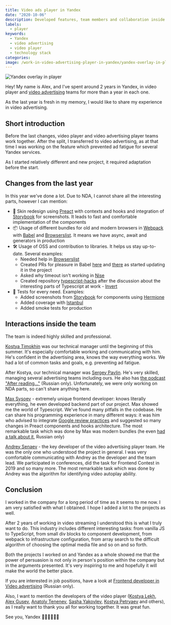 ```yaml
---
title: Video ads player in Yandex
date: "2020-10-06"
description: Developed features, team members and collaboration inside the team
labels:
  - player
keywords:
  - Yandex
  - video advertising
  - video player
  - technology stack
categories:
image: /work-in-video-advertising-player-in-yandex/yandex-overlay-in-player.png
---
```


![Yandex overlay in player](/work-in-video-advertising-player-in-yandex/yandex-overlay-in-player.png)

Hey! My name is Alex, and I've spent around 2 years in Yandex, in video player and [video advertising](https://yandex.com/adv/products/video) teams for more than a year in each one.

As the last year is fresh in my memory, I would like to share my experience in video advertising.

## Short introduction

Before the last changes, video player and video advertising player teams work together. After the split, I transferred to video advertising, as at that time I was working on the feature which prevented ad fatigue for several Yandex services.

As I started relatively different and new project, it required adaptation before the start.

## Changes from the last year

In this year we've done a lot. Due to NDA, I cannot share all the interesting parts, however I can mention:

- 💅 Skin redesign using [Preact](https://preactjs.com/) with contexts and hooks and integration of [Storybook](https://storybook.js.org/) for screenshots. It leads to fast and comfortable implementation of the components
- 📦 Usage of different bundles for old and modern browsers in [Webpack](https://webpack.js.org/) with [Babel](https://babeljs.io/) and [Browserslist](https://github.com/browserslist/browserslist). It means we have async, await and generators in production
- 🛠 Usage of OSS and contribution to libraries. It helps us stay up-to-date. Several examples:
  - Needed help in [Browserslist](https://github.com/browserslist/browserslist/issues/489)
  - Created PRs for pleasure in Babel [here](https://github.com/babel/babel/pull/11448) and [there](https://github.com/babel/babel/pull/11468) as started updating it in the project
  - Asked why timeout isn't working in [Nise](https://github.com/sinonjs/nise/issues/160)
  - Created repository [typescript-hacks](https://github.com/Beraliv/typescript-hacks) after the discussion about the interesting parts of Typescript at work - [Invert](https://github.com/Beraliv/typescript-hacks/blob/master/Invert/index.ts)
- 🧪 Tests for every need. Examples:
  - Added screenshots from [Storybook](https://storybook.js.org/) for components using [Hermione](https://github.com/gemini-testing/hermione)
  - Added coverage with [Istanbul](https://istanbul.js.org/)
  - Added smoke tests for production

## Interactions inside the team

The team is indeed highly skilled and professional.

[Kostya Timokhin](https://www.linkedin.com/in/ktimokhin/) was our technical manager until the beginning of this summer. It's especially comfortable working and communicating with him. He's confident in the advertising area, knows the way everything works. We had a lot of common tasks and goals, e.g. preventing ad fatigue.

After Kostya, our technical manager was [Sergey Pavlin](https://www.linkedin.com/in/sergio-pavlin-7725796b/). He's very skilled, managing several advertising teams including ours. He also has [the podcast "After reading..."](https://open.spotify.com/show/0S8k2lWG8rZGLCMPDqEyKN?si=QyusYYu9S1yQ7YemzqGUyw&nd=1) (Russian only). Unfortunately, we were only working on NDA parts, so can't share anything here.

[Max Sysoev](https://www.linkedin.com/in/colch/) - extremely unique frontend developer: knows literally everything, he even developed backend part of our project. Max showed me the world of Typescript. We've found many pitfalls in the codebase. He can share his programming experience in many different ways: it was him who advised to integrate [Google review practices](https://google.github.io/eng-practices/review/reviewer/) and suggested so many changes in Preact components and hooks architecture. The most remarkable task which was done by Max was modern bundles (he even [had a talk about it](https://www.youtube.com/watch?v=CKbOHn1lJWw&t=7841s), Russian only)

[Andrey Senaev](https://www.linkedin.com/in/andrey-senaev-942232137/) - the key developer of the video advertising player team. He was the only one who understood the project in general. I was very comfortable communicating with Andrey as the developer and the team lead. We participated in conferences, did the task for Frontend Contest in 2019 and so many more. The most remarkable task which was done by Andrey was the algorithm for identifying video autoplay ability.

## Conclusion

I worked in the company for a long period of time as it seems to me now. I am very satisfied with what I obtained. I hope I added a lot to the projects as well.

After 2 years of working in video streaming I understood this is what I truly want to do. This industry includes different interesting tasks: from vanilla JS to TypeScript, from small div blocks to component development, from webpack to infrastructure configuration, from array search to the difficult algorithm of choosing the optimal media file and so on and so forth.

Both the projects I worked on and Yandex as a whole showed me that the power of persuasion is not only in person's position within the company but in the arguments presented. It's very inspiring to me and hopefully it will make the world the better place.

If you are interested in job positions, have a look at [Frontend developer in Video advertising](https://yandex.ru/jobs/vacancies/dev/int_dev_video_ad/) (Russian only).

Also, I want to mention the developers of the video player ([Kostya Lekh](https://www.linkedin.com/in/klekh/), [Alex Gusev](https://github.com/mad-gooze), [Anatoly Tenenev](https://github.com/Anatoly-Tenenev), [Sasha Yakovlev](https://www.linkedin.com/in/xescoder/), [Kostya Petryaev](https://www.linkedin.com/in/konstantin-petryaev-65bb52116/) and others), as I really want to thank you all for working together. It was great fun.

See you, Yandex 👋🏻👋🏻👋🏻
